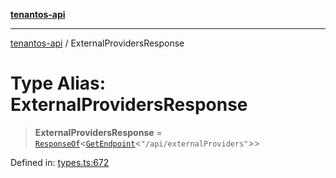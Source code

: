 [**tenantos-api**](../README.md)

***

[tenantos-api](../globals.md) / ExternalProvidersResponse

# Type Alias: ExternalProvidersResponse

> **ExternalProvidersResponse** = [`ResponseOf`](ResponseOf.md)\<[`GetEndpoint`](GetEndpoint.md)\<`"/api/externalProviders"`\>\>

Defined in: [types.ts:672](https://github.com/shadmanZero/tenantos-api/blob/50bbdae310005a0ca12345f143ddaf8ea2b8ce90/src/types.ts#L672)
